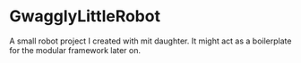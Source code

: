 # GwagglyLittleRobot
A small robot project I created with mit daughter. It might act as a boilerplate for the modular framework later on.

